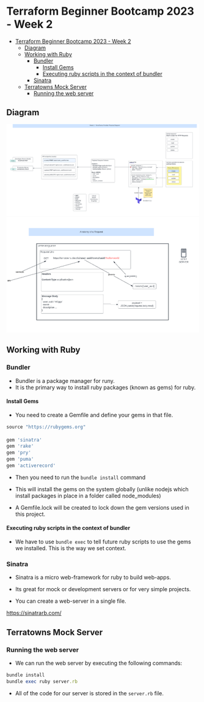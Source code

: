 # Terraform Beginner Bootcamp 2023 - Week 2
- [Terraform Beginner Bootcamp 2023 - Week 2](#terraform-beginner-bootcamp-2023---week-2)
  - [Diagram](#diagram)
  - [Working with Ruby](#working-with-ruby)
    - [Bundler](#bundler)
      - [Install Gems](#install-gems)
      - [Executing ruby scripts in the context of bundler](#executing-ruby-scripts-in-the-context-of-bundler)
    - [Sinatra](#sinatra)
  - [Terratowns Mock Server](#terratowns-mock-server)
    - [Running the web server](#running-the-web-server)

## Diagram
![Physical](./../assert/week-2-Physical.png)
![Request](./../assert/week-2-request.png)

## Working with Ruby

### Bundler

-  Bundler is a package manager for runy.
-  It is the primary way to install ruby packages (known as gems) for ruby.

#### Install Gems

-  You need to create a Gemfile and define your gems in that file.

```rb
source "https://rubygems.org"

gem 'sinatra'
gem 'rake'
gem 'pry'
gem 'puma'
gem 'activerecord'
```

- Then you need to run the `bundle install` command

- This will install the gems on the system globally (unlike nodejs which install packages in place in a folder called node_modules)

- A Gemfile.lock will be created to lock down the gem versions used in this project.

#### Executing ruby scripts in the context of bundler

- We have to use `bundle exec` to tell future ruby scripts to use the gems we installed. This is the way we set context.

### Sinatra

- Sinatra is a micro web-framework for ruby to build web-apps.

- Its great for mock or development servers or for very simple projects.

- You can create a web-server in a single file.

https://sinatrarb.com/

## Terratowns Mock Server

### Running the web server

- We can run the web server by executing the following commands:

```rb
bundle install
bundle exec ruby server.rb
```

- All of the code for our server is stored in the `server.rb` file.